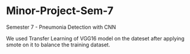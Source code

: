 # Minor-Project-Sem-7
Semester 7 - Pneumonia Detection with CNN


We used Transfer Learning of VGG16 model on the dateset after applying smote on it to balance the training dataset.
